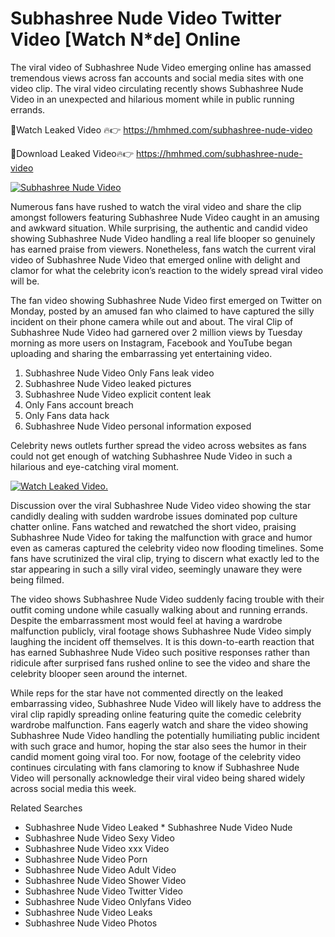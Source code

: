 ﻿# Subhashree Nude Video Twitter Video [Watch N*de] Online

The viral video of ﻿Subhashree Nude Video emerging online has amassed tremendous views across fan accounts and social media sites with one video clip. The viral video circulating recently shows ﻿Subhashree Nude Video in an unexpected and hilarious moment while in public running errands. 

🔴Watch Leaked Video 🔥👉  https://hmhmed.com/subhashree-nude-video 

🔴Download Leaked Video🔥👉  https://hmhmed.com/subhashree-nude-video 

[![Subhashree Nude Video](https://i.imgur.com/dJHk4Zq.gif)](https://hmhmed.com/subhashree-nude-video)

Numerous fans have rushed to watch the viral video and share the clip amongst followers featuring ﻿Subhashree Nude Video caught in an amusing and awkward situation. While surprising, the authentic and candid video showing ﻿Subhashree Nude Video handling a real life blooper so genuinely has earned praise from viewers. Nonetheless, fans watch the current viral video of ﻿Subhashree Nude Video that emerged online with delight and clamor for what the celebrity icon’s reaction to the widely spread viral video will be.

The fan video showing ﻿Subhashree Nude Video first emerged on Twitter on Monday, posted by an amused fan who claimed to have captured the silly incident on their phone camera while out and about. The viral Clip of ﻿Subhashree Nude Video had garnered over 2 million views by Tuesday morning as more users on Instagram, Facebook and YouTube began uploading and sharing the embarrassing yet entertaining video. 

1. ﻿Subhashree Nude Video Only Fans leak video
2. ﻿Subhashree Nude Video leaked pictures
3. ﻿Subhashree Nude Video explicit content leak
4. Only Fans account breach
5. Only Fans data hack
6. ﻿Subhashree Nude Video personal information exposed

Celebrity news outlets further spread the video across websites as fans could not get enough of watching ﻿Subhashree Nude Video in such a hilarious and eye-catching viral moment. 

[![Watch Leaked Video.](https://miro.medium.com/v2/resize:fit:828/format:webp/1*cilzJN44JGOrTw9NJCrNHA.gif "Watch Leaked Video")](https://hmhmed.com/subhashree-nude-video)

Discussion over the viral ﻿Subhashree Nude Video video showing the star candidly dealing with sudden wardrobe issues dominated pop culture chatter online. Fans watched and rewatched the short video, praising ﻿Subhashree Nude Video for taking the malfunction with grace and humor even as cameras captured the celebrity video now flooding timelines. Some fans have scrutinized the viral clip, trying to discern what exactly led to the star appearing in such a silly viral video, seemingly unaware they were being filmed.

The video shows ﻿Subhashree Nude Video suddenly facing trouble with their outfit coming undone while casually walking about and running errands. Despite the embarrassment most would feel at having a wardrobe malfunction publicly, viral footage shows ﻿Subhashree Nude Video simply laughing the incident off themselves. It is this down-to-earth reaction that has earned ﻿Subhashree Nude Video such positive responses rather than ridicule after surprised fans rushed online to see the video and share the celebrity blooper seen around the internet.  

While reps for the star have not commented directly on the leaked embarrassing video, ﻿Subhashree Nude Video will likely have to address the viral clip rapidly spreading online featuring quite the comedic celebrity wardrobe malfunction. Fans eagerly watch and share the video showing ﻿Subhashree Nude Video handling the potentially humiliating public incident with such grace and humor, hoping the star also sees the humor in their candid moment going viral too. For now, footage of the celebrity video continues circulating with fans clamoring to know if ﻿Subhashree Nude Video will personally acknowledge their viral video being shared widely across social media this week.

Related Searches
* ﻿Subhashree Nude Video Leaked
﻿* Subhashree Nude Video Nude
* ﻿Subhashree Nude Video Sexy Video
* ﻿Subhashree Nude Video xxx Video
* ﻿Subhashree Nude Video Porn
* ﻿Subhashree Nude Video Adult Video
* ﻿Subhashree Nude Video Shower Video
* ﻿Subhashree Nude Video Twitter Video
* ﻿Subhashree Nude Video Onlyfans Video
* ﻿Subhashree Nude Video Leaks
* ﻿Subhashree Nude Video Photos